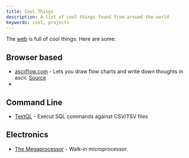 ```yaml
---
title: Cool Things
description: A list of cool things found from around the world
keywords: cool, projects
---
```

The [web](../web/) is full of cool things. Here are some:

## Browser based ##
* [asciiflow.com](http://asciiflow.com) - Lets you draw flow charts and write down thoughts in ascii. [Source](https://github.com/lewish/asciiflow2)
*

## Command Line ##
* [TextQL](https://github.com/dinedal/textql) - Execut SQL commands against CSV/TSV files


## Electronics ##
* [The Megaprocessor](http://www.megaprocessor.com/) - Walk-in microprocessor.
